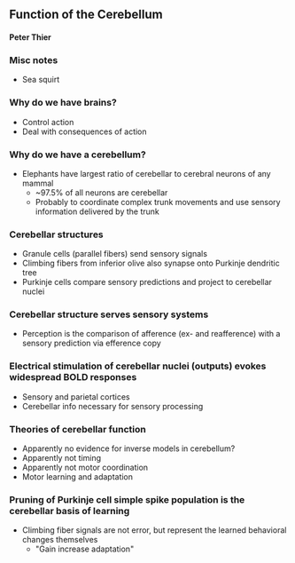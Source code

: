 ## Function of the Cerebellum
#### Peter Thier 

### Misc notes
- Sea squirt

### Why do we have brains?
- Control action
- Deal with consequences of action

### Why do we have a cerebellum?
- Elephants have largest ratio of cerebellar to cerebral neurons of any mammal
  - ~97.5% of all neurons are cerebellar
  - Probably to coordinate complex trunk movements and use sensory information delivered by the trunk

### Cerebellar structures
- Granule cells (parallel fibers) send sensory signals
- Climbing fibers from inferior olive also synapse onto Purkinje dendritic tree
- Purkinje cells compare sensory predictions and project to cerebellar nuclei

### Cerebellar structure serves sensory systems
- Perception is the comparison of afference (ex- and reafference) with a sensory prediction via efference copy

### Electrical stimulation of cerebellar nuclei (outputs) evokes widespread BOLD responses
- Sensory and parietal cortices
- Cerebellar info necessary for sensory processing

### Theories of cerebellar function
- Apparently no evidence for inverse models in cerebellum? 
- Apparently not timing
- Apparently not motor coordination
- Motor learning and adaptation 
  
### Pruning of Purkinje cell simple spike population is the cerebellar basis of learning
- Climbing fiber signals are not error, but represent the learned behavioral changes themselves
  - "Gain increase adaptation"
